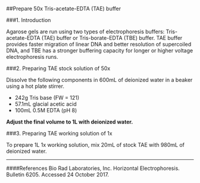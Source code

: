 ##Prepare 50x Tris-acetate-EDTA (TAE) buffer
###1.	Introduction

Agarose gels are run using two types of electrophoresis buffers: Tris-acetate-EDTA (TAE) 	buffer or Tris-borate-EDTA (TBE) buffer. TAE buffer provides faster migration of linear DNA 	and better resolution of supercoiled DNA, and TBE has a stronger buffering capacity for longer 	or higher voltage electrophoresis runs.###2.	Preparing TAE stock solution of 50x

Dissolve the following components in 600mL of deionized water in a beaker using a hot plate 	stirrer.- 242g Tris base (FW = 121)
- 57.1mL glacial acetic acid- 100mL 0.5M EDTA (pH 8)**Adjust the final volume to 1L with deionized water.**###3. Preparing TAE working solution of 1xTo prepare 1L 1x working solution, mix 20mL of stock TAE with 980mL of deionized water.

--------------------------------------------------------------------
####ReferencesBio Rad Laboratories, Inc. Horizontal Electrophoresis. Bulletin 6205. Accessed 24 October 2017. 	